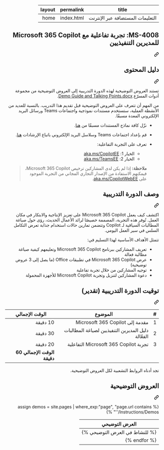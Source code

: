 <div class="Box-sc-g0xbh4-0 eoaCFS js-snippet-clipboard-copy-unpositioned undefined" data-hpc="true"><article class="markdown-body entry-content container-lg" itemprop="text"><div dir="rtl"><markdown-accessiblity-table data-catalyst=""><table>
  <thead>
  <tr>
  <th>title</th>
  <th>permalink</th>
  <th>layout</th>
  </tr>
  </thead>
  <tbody>
  <tr>
  <td><div dir="rtl">التعليمات المستضافة عبر الإنترنت</div></td>
  <td><div dir="rtl">index.html</div></td>
  <td><div dir="rtl">home</div></td>
  </tr>
  </tbody>
</table></markdown-accessiblity-table>

<div class="markdown-heading" dir="rtl"><h1 tabindex="-1" class="heading-element" dir="rtl">MS-4008: تجربة تفاعلية مع Microsoft 365 Copilot للمديرين التنفيذيين</h1><a id="user-content-ms-4008-تجربة-تفاعلية-مع-microsoft-365-copilot-للمديرين-التنفيذيين" class="anchor" aria-label="Permalink: MS-4008: تجربة تفاعلية مع Microsoft 365 Copilot للمديرين التنفيذيين" href="#ms-4008-تجربة-تفاعلية-مع-microsoft-365-copilot-للمديرين-التنفيذيين"><svg class="octicon octicon-link" viewBox="0 0 16 16" version="1.1" width="16" height="16" aria-hidden="true"><path d="m7.775 3.275 1.25-1.25a3.5 3.5 0 1 1 4.95 4.95l-2.5 2.5a3.5 3.5 0 0 1-4.95 0 .751.751 0 0 1 .018-1.042.751.751 0 0 1 1.042-.018 1.998 1.998 0 0 0 2.83 0l2.5-2.5a2.002 2.002 0 0 0-2.83-2.83l-1.25 1.25a.751.751 0 0 1-1.042-.018.751.751 0 0 1-.018-1.042Zm-4.69 9.64a1.998 1.998 0 0 0 2.83 0l1.25-1.25a.751.751 0 0 1 1.042.018.751.751 0 0 1 .018 1.042l-1.25 1.25a3.5 3.5 0 1 1-4.95-4.95l2.5-2.5a3.5 3.5 0 0 1 4.95 0 .751.751 0 0 1-.018 1.042.751.751 0 0 1-1.042.018 1.998 1.998 0 0 0-2.83 0l-2.5 2.5a1.998 1.998 0 0 0 0 2.83Z"></path></svg></a></div>
<div class="markdown-heading" dir="rtl"><h2 tabindex="-1" class="heading-element" dir="rtl">دليل المحتوى</h2><a id="user-content-دليل-المحتوى" class="anchor" aria-label="Permalink: دليل المحتوى" href="#دليل-المحتوى"><svg class="octicon octicon-link" viewBox="0 0 16 16" version="1.1" width="16" height="16" aria-hidden="true"><path d="m7.775 3.275 1.25-1.25a3.5 3.5 0 1 1 4.95 4.95l-2.5 2.5a3.5 3.5 0 0 1-4.95 0 .751.751 0 0 1 .018-1.042.751.751 0 0 1 1.042-.018 1.998 1.998 0 0 0 2.83 0l2.5-2.5a2.002 2.002 0 0 0-2.83-2.83l-1.25 1.25a.751.751 0 0 1-1.042-.018.751.751 0 0 1-.018-1.042Zm-4.69 9.64a1.998 1.998 0 0 0 2.83 0l1.25-1.25a.751.751 0 0 1 1.042.018.751.751 0 0 1 .018 1.042l-1.25 1.25a3.5 3.5 0 1 1-4.95-4.95l2.5-2.5a3.5 3.5 0 0 1 4.95 0 .751.751 0 0 1-.018 1.042.751.751 0 0 1-1.042.018 1.998 1.998 0 0 0-2.83 0l-2.5 2.5a1.998 1.998 0 0 0 0 2.83Z"></path></svg></a></div>
<p dir="rtl">تستند العروض التوضيحية لهذه الدورة التدريبية إلى العروض التوضيحية من مجموعة أدوات المسرّع <a href="https://microsoft.seismic.com/Link/Content/DCJC9CXBThjcFGfJjJXMQ2jXqfCG" rel="nofollow">Demo Guide and Talking Points.docx</a>.</p>
<p dir="rtl">من المهم أن تتعرف على العروض التوضيحية قبل تقديم هذا التدريب. بالنسبة للعديد من الأنشطة العملية، ستستخدم مستندات نموذجية واجتماعات Teams ورسائل البريد الإلكتروني المعدة مسبقًا.</p>
<ul dir="rtl">
<li>
<p dir="rtl">نزّل كافة نماذج المستندات مسبقًا من <a href="https://github.com/MicrosoftLearning/MS-4008-Microsoft-365-Copilot-Interactive-Experience-for-Executives/tree/master/ResourceFiles">هنا</a>.</p>
</li>
<li>
<p dir="rtl">قم بإعداد اجتماعات Teams وسلاسل البريد الإلكتروني باتباع الإرشادات <a href="https://microsoft.seismic.com/Link/Content/DCFPQWmT2DMXC8WJjgjP4H44GWXG" rel="nofollow">هنا</a>.</p>
</li>
<li>
<p dir="rtl">تعرف على التجربة التفاعلية:</p>
<ul dir="rtl">
<li>الخيار 1: <a href="https://aka.ms/CopilotEE" rel="nofollow">aka.ms/CopilotEE</a></li>
<li>الخيار 2: <a href="https://aka.ms/TeamsEE" rel="nofollow">aka.ms/TeamsEE</a></li>
</ul>
<blockquote>
<p dir="rtl"><strong>ملاحظة:</strong> إذا لم يكن لدى المشاركين ترخيص Microsoft 365 Copilot، فيمكنهم الاستفادة من الإصدار التجاري المجاني من التجربة الموجود على <a href="https://aka.ms/CopilotWebEE" rel="nofollow">aka.ms/CopilotWebEE</a>.</p>
</blockquote>
</li>
</ul>
<div class="markdown-heading" dir="rtl"><h2 tabindex="-1" class="heading-element" dir="rtl">وصف الدورة التدريبية</h2><a id="user-content-وصف-الدورة-التدريبية" class="anchor" aria-label="Permalink: وصف الدورة التدريبية" href="#وصف-الدورة-التدريبية"><svg class="octicon octicon-link" viewBox="0 0 16 16" version="1.1" width="16" height="16" aria-hidden="true"><path d="m7.775 3.275 1.25-1.25a3.5 3.5 0 1 1 4.95 4.95l-2.5 2.5a3.5 3.5 0 0 1-4.95 0 .751.751 0 0 1 .018-1.042.751.751 0 0 1 1.042-.018 1.998 1.998 0 0 0 2.83 0l2.5-2.5a2.002 2.002 0 0 0-2.83-2.83l-1.25 1.25a.751.751 0 0 1-1.042-.018.751.751 0 0 1-.018-1.042Zm-4.69 9.64a1.998 1.998 0 0 0 2.83 0l1.25-1.25a.751.751 0 0 1 1.042.018.751.751 0 0 1 .018 1.042l-1.25 1.25a3.5 3.5 0 1 1-4.95-4.95l2.5-2.5a3.5 3.5 0 0 1 4.95 0 .751.751 0 0 1-.018 1.042.751.751 0 0 1-1.042.018 1.998 1.998 0 0 0-2.83 0l-2.5 2.5a1.998 1.998 0 0 0 0 2.83Z"></path></svg></a></div>
<p dir="rtl">اكتشف كيف يعمل Microsoft 365 Copilot على تعزيز الإنتاجية والابتكار في مكان العمل. تُوفر هذه التجربة، المصممة خصيصًا لرائد الأعمال الحديث، رؤى حول صياغة المطالبات السياقية لـ Copilot وتتضمن تمارين حالات استخدام جذابة تعرض التكامل السلس في سير العمل اليومي.</p>
<p dir="rtl">تتمثل الأهداف الأساسية لهذا التسليم في:</p>
<ul dir="rtl">
<li>تعريف المشاركين ببرنامج Microsoft 365 Copilot وتعليمهم كيفية صياغة مطالبة فعالة</li>
<li>عرض Microsoft 365 Copilot في تطبيقات Office (ما يصل إلى 3 عروض توضيحية)</li>
<li>توجيه المشاركين من خلال تجربة تفاعلية</li>
<li>دعوة المشاركين لتنزيل وتجربة Microsoft Copilot للأجهزة المحمولة</li>
</ul>
<div class="markdown-heading" dir="rtl"><h2 tabindex="-1" class="heading-element" dir="rtl">توقيت الدورة التدريبية (تقدير)</h2><a id="user-content-توقيت-الدورة-التدريبية-تقدير" class="anchor" aria-label="Permalink: توقيت الدورة التدريبية (تقدير)" href="#توقيت-الدورة-التدريبية-تقدير"><svg class="octicon octicon-link" viewBox="0 0 16 16" version="1.1" width="16" height="16" aria-hidden="true"><path d="m7.775 3.275 1.25-1.25a3.5 3.5 0 1 1 4.95 4.95l-2.5 2.5a3.5 3.5 0 0 1-4.95 0 .751.751 0 0 1 .018-1.042.751.751 0 0 1 1.042-.018 1.998 1.998 0 0 0 2.83 0l2.5-2.5a2.002 2.002 0 0 0-2.83-2.83l-1.25 1.25a.751.751 0 0 1-1.042-.018.751.751 0 0 1-.018-1.042Zm-4.69 9.64a1.998 1.998 0 0 0 2.83 0l1.25-1.25a.751.751 0 0 1 1.042.018.751.751 0 0 1 .018 1.042l-1.25 1.25a3.5 3.5 0 1 1-4.95-4.95l2.5-2.5a3.5 3.5 0 0 1 4.95 0 .751.751 0 0 1-.018 1.042.751.751 0 0 1-1.042.018 1.998 1.998 0 0 0-2.83 0l-2.5 2.5a1.998 1.998 0 0 0 0 2.83Z"></path></svg></a></div>
<markdown-accessiblity-table data-catalyst=""><table>
<thead>
<tr>
<th>#</th>
<th>الموضوع</th>
<th>الوقت الإجمالي</th>
</tr>
</thead>
<tbody>
<tr>
<td>1</td>
<td>مقدمة إلى Microsoft 365 Copilot</td>
<td>10 دقيقة</td>
</tr>
<tr>
<td>2</td>
<td>دليل المديرين التنفيذيين لصياغة المطالبات الفعّالة</td>
<td>30 دقيقة</td>
</tr>
<tr>
<td>3</td>
<td>تجربة Microsoft 365 Copilot التفاعلية</td>
<td>20 دقيقة</td>
</tr>
<tr>
<td></td>
<td></td>
<td><strong>الوقت الإجمالي 60 دقيقة</strong></td>
</tr>
</tbody>
</table></markdown-accessiblity-table>
<p dir="rtl">تجد أدناه الروابط التشعبية لكل العروض التوضيحية.</p>
<div class="markdown-heading" dir="rtl"><h2 tabindex="-1" class="heading-element" dir="rtl">العروض التوضيحية</h2><a id="user-content-العروض-التوضيحية" class="anchor" aria-label="Permalink: العروض التوضيحية" href="#العروض-التوضيحية"><svg class="octicon octicon-link" viewBox="0 0 16 16" version="1.1" width="16" height="16" aria-hidden="true"><path d="m7.775 3.275 1.25-1.25a3.5 3.5 0 1 1 4.95 4.95l-2.5 2.5a3.5 3.5 0 0 1-4.95 0 .751.751 0 0 1 .018-1.042.751.751 0 0 1 1.042-.018 1.998 1.998 0 0 0 2.83 0l2.5-2.5a2.002 2.002 0 0 0-2.83-2.83l-1.25 1.25a.751.751 0 0 1-1.042-.018.751.751 0 0 1-.018-1.042Zm-4.69 9.64a1.998 1.998 0 0 0 2.83 0l1.25-1.25a.751.751 0 0 1 1.042.018.751.751 0 0 1 .018 1.042l-1.25 1.25a3.5 3.5 0 1 1-4.95-4.95l2.5-2.5a3.5 3.5 0 0 1 4.95 0 .751.751 0 0 1-.018 1.042.751.751 0 0 1-1.042.018 1.998 1.998 0 0 0-2.83 0l-2.5 2.5a1.998 1.998 0 0 0 0 2.83Z"></path></svg></a></div>
<p dir="rtl">{% assign demos = site.pages | where_exp:"page", "page.url contains '/Instructions/Demos'" %}</p>
<markdown-accessiblity-table data-catalyst=""><table>
<thead>
<tr>
<th>العرض التوضيحي</th>
</tr>
</thead>
<tbody>
<tr>
<td>{% للنشاط في العرض التوضيحي %}</td>
</tr>
<tr>
<td>{% endfor %}</td>
</tr>
</tbody>
</table></markdown-accessiblity-table>
</article></div>
